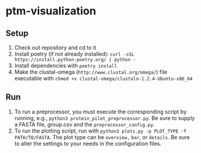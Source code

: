 # ptm-visualization
## Setup
1. Check out repository and cd to it
1. Install poetry (if not already installed): `curl -sSL https://install.python-poetry.org/ | python -`
1. Install dependencies with `poetry install`
1. Make the clustal-omega (`http://www.clustal.org/omega/`) file executable with `chmod +x clustal-omega/clustalo-1.2.4-Ubuntu-x86_64`
## Run
1. To run a preprocessor, you must execute the corresponding script by running, e.g., `python3 protein_pilot_preprocessor.py`. Be sure to supply a FASTA file, group.csv and the `preprocessor_config.py`.
1. To run the plotting script, run with `python3 plots.py -p PLOT_TYPE -f PATH/TO/FASTA`. The plot type can be `overview,` `bar`, or `details`. Be sure to alter the settings to your needs in the configuration files.

